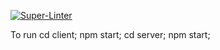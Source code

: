[![Super-Linter](https://github.com/MattFooshilong/my-job-portal/actions/workflows/superlinter.yml/badge.svg)](https://github.com/marketplace/actions/super-linter)

To run
cd client; npm start;
cd server; npm start;
